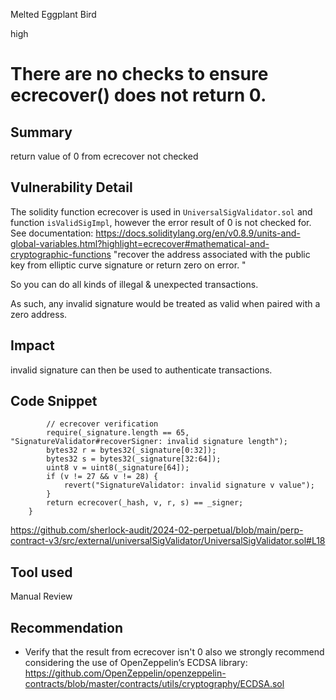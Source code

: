 Melted Eggplant Bird

high

# There are no checks to ensure ecrecover() does not return 0.

## Summary
return value of 0 from ecrecover not checked
## Vulnerability Detail
The solidity function ecrecover is used in `UniversalSigValidator.sol` and function `isValidSigImpl`, however the error result of 0 is not checked for. See documentation: https://docs.soliditylang.org/en/v0.8.9/units-and-global-variables.html?highlight=ecrecover#mathematical-and-cryptographic-functions "recover the address associated with the public key from elliptic curve signature or return zero on error. "

So you can do all kinds of illegal & unexpected transactions.

As such, any invalid signature would be treated as valid when paired with a zero address.

## Impact
invalid signature can then be used to authenticate transactions.
## Code Snippet
```solidity 
        // ecrecover verification
        require(_signature.length == 65, "SignatureValidator#recoverSigner: invalid signature length");
        bytes32 r = bytes32(_signature[0:32]);
        bytes32 s = bytes32(_signature[32:64]);
        uint8 v = uint8(_signature[64]);
        if (v != 27 && v != 28) {
            revert("SignatureValidator: invalid signature v value");
        }
        return ecrecover(_hash, v, r, s) == _signer;
    }
```
https://github.com/sherlock-audit/2024-02-perpetual/blob/main/perp-contract-v3/src/external/universalSigValidator/UniversalSigValidator.sol#L18
## Tool used

Manual Review

## Recommendation
- Verify that the result from ecrecover isn't 0
also we strongly recommend considering the use of OpenZeppelin’s ECDSA library: https://github.com/OpenZeppelin/openzeppelin-contracts/blob/master/contracts/utils/cryptography/ECDSA.sol
